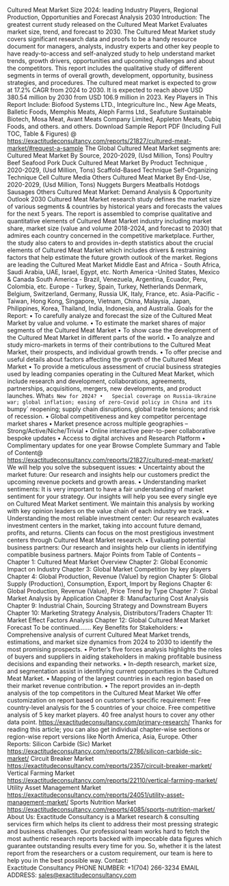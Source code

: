 Cultured Meat Market Size 2024: leading Industry Players, Regional Production, Opportunities and Forecast Analysis 2030 
Introduction:
The greatest current  study released on the Cultured Meat Market Evaluates market size, trend, and forecast to 2030. The Cultured Meat Market study covers significant research data and proofs to be a handy resource document for managers, analysts, industry experts and other key people to have ready-to-access and self-analyzed study to help understand market trends, growth drivers, opportunities and upcoming challenges and about the competitors. This report includes the qualitative study of different segments in terms of overall growth, development, opportunity, business strategies, and procedures. 
The cultured meat market is expected to grow at 17.2% CAGR from 2024 to 2030. It is expected to reach above USD 380.54 million by 2030 from USD 106.9 million in 2023.
Key Players in This Report Include: 
Biofood Systems LTD., Integriculture Inc., New Age Meats, Balletic Foods, Memphis Meats, Aleph Farms Ltd., Seafuture Sustainable Biotech, Mosa Meat, Avant Meats Company Limited, Appleton Meats, Cubiq Foods, and others. and others.
Download Sample Report PDF (Including Full TOC, Table & Figures) @ 
https://exactitudeconsultancy.com/reports/21827/cultured-meat-market/#request-a-sample
The Global Cultured Meat Market segments are:
Cultured Meat Market By Source, 2020-2029, (Usd Million, Tons)
Poultry
Beef
Seafood
Pork
Duck
Cultured Meat Market By Product Technique , 2020-2029, (Usd Million, Tons)
Scaffold-Based Technique
Self-Organizing Technique
Cell Culture Media
Others
Cultured Meat Market By End-Use, 2020-2029, (Usd Million, Tons)
Nuggets
Burgers
Meatballs
Hotdogs
Sausages
Others
Cultured Meat Market: Demand Analysis & Opportunity Outlook 2030
Cultured Meat Market research study defines the market size of various segments & countries by historical years and forecasts the values for the next 5 years. The report is assembled to comprise qualitative and quantitative elements of Cultured Meat Market industry including market share, market size (value and volume 2018-2024, and forecast to 2030) that admires each country concerned in the competitive marketplace. Further, the study also caters to and provides in-depth statistics about the crucial elements of Cultured Meat Market which includes drivers & restraining factors that help estimate the future growth outlook of the market.
Regions are leading the Cultured Meat Market
Middle East and Africa - South Africa, Saudi Arabia, UAE, Israel, Egypt, etc.
North America -United States, Mexico & Canada
South America - Brazil, Venezuela, Argentina, Ecuador, Peru, Colombia, etc.
Europe - Turkey, Spain, Turkey, Netherlands Denmark, Belgium, Switzerland, Germany, Russia UK, Italy, France, etc.
Asia-Pacific -Taiwan, Hong Kong, Singapore, Vietnam, China, Malaysia, Japan, Philippines, Korea, Thailand, India, Indonesia, and Australia.
Goals for the Report:
•	To carefully analyze and forecast the size of the Cultured Meat Market by value and volume.
•	To estimate the market shares of major segments of the Cultured Meat Market 
•	To show case the development of the Cultured Meat Market in different parts of the world.
•	To analyze and study micro-markets in terms of their contributions to the Cultured Meat Market, their prospects, and individual growth trends.
•	To offer precise and useful details about factors affecting the growth of the Cultured Meat Market 
•	To provide a meticulous assessment of crucial business strategies used by leading companies operating in the Cultured Meat Market, which include research and development, collaborations, agreements, partnerships, acquisitions, mergers, new developments, and product launches.
What`s New for 2024?
•	Special coverage on Russia-Ukraine war; global inflation; easing of zero-Covid policy in China and its `bumpy` reopening; supply chain disruptions, global trade tensions; and risk of recession.
•	Global competitiveness and key competitor percentage market shares
•	Market presence across multiple geographies – Strong/Active/Niche/Trivial
•	Online interactive peer-to-peer collaborative bespoke updates
•	Access to digital archives and Research Platform
•	Complimentary updates for one year
Browse Complete Summary and Table of Content@  
https://exactitudeconsultancy.com/reports/21827/cultured-meat-market/
We will help you solve the subsequent issues:
•	Uncertainty about the market future: Our research and insights help our customers predict the upcoming revenue pockets and growth areas.
•	Understanding market sentiments: It is very important to have a fair understanding of market sentiment for your strategy. Our insights will help you see every single eye on Cultured Meat Market sentiment. We maintain this analysis by working with key opinion leaders on the value chain of each industry we track.
•	Understanding the most reliable investment center: Our research evaluates investment centers in the market, taking into account future demand, profits, and returns. Clients can focus on the most prestigious investment centers through Cultured Meat Market research.
•	Evaluating potential business partners: Our research and insights help our clients in identifying compatible business partners.
Major Points from Table of Contents –
Chapter 1: Cultured Meat Market Overview
Chapter 2: Global Economic Impact on Industry
Chapter 3: Global Market Competition by key players
Chapter 4: Global Production, Revenue (Value) by region
Chapter 5: Global Supply (Production), Consumption, Export, Import by Regions
Chapter 6: Global Production, Revenue (Value), Price Trend by Type
Chapter 7: Global Market Analysis by Application
Chapter 8: Manufacturing Cost Analysis
Chapter 9: Industrial Chain, Sourcing Strategy and Downstream Buyers
Chapter 10: Marketing Strategy Analysis, Distributors/Traders
Chapter 11: Market Effect Factors Analysis
Chapter 12: Global Cultured Meat Market Forecast
To be continued…….
Key Benefits for Stakeholders:
•	Comprehensive analysis of current Cultured Meat Market trends, estimations, and market size dynamics from 2024 to 2030 to identify the most promising prospects.
•	Porter’s five forces analysis highlights the roles of buyers and suppliers in aiding stakeholders in making profitable business decisions and expanding their networks.
•	In-depth research, market size, and segmentation assist in identifying current opportunities in the Cultured Meat Market.
•	Mapping of the largest countries in each region based on their market revenue contribution.
•	The report provides an in-depth analysis of the top competitors in the Cultured Meat Market
We offer customization on report based on customer’s specific requirement:
Free country-level analysis for the 5 countries of your choice.
Free competitive analysis of 5 key market players.
40 free analyst hours to cover any other data point.
https://exactitudeconsultancy.com/primary-research/
Thanks for reading this article; you can also get individual chapter-wise sections or region-wise report versions like North America, Asia, Europe.
Other Reports:
Silicon Carbide (Sic) Market
https://exactitudeconsultancy.com/reports/2786/silicon-carbide-sic-market/
Circuit Breaker Market
https://exactitudeconsultancy.com/reports/2357/circuit-breaker-market/
Vertical Farming Market
https://exactitudeconsultancy.com/reports/22110/vertical-farming-market/
Utility Asset Management Market
https://exactitudeconsultancy.com/reports/24051/utility-asset-management-market/
Sports Nutrition Market
https://exactitudeconsultancy.com/reports/4085/sports-nutrition-market/
About Us:
Exactitude Consultancy is a Market research & consulting services firm which helps its client to address their most pressing strategic and business challenges. Our professional team works hard to fetch the most authentic research reports backed with impeccable data figures which guarantee outstanding results every time for you. So, whether it is the latest report from the researchers or a custom requirement, our team is here to help you in the best possible way.
Contact:  
Exactitude Consultancy
PHONE NUMBER: +1(704) 266-3234
EMAIL ADDRESS: sales@exactitudeconsultancy.com

